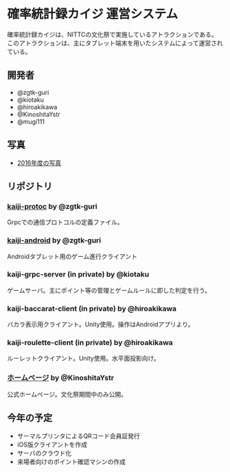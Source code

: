 # 確率統計録カイジ 運営システム
確率統計録カイジは、NITTCの文化祭で実施しているアトラクションである。
このアトラクションは、主にタブレット端末を用いたシステムによって運営されている。

## 開発者
* @zgtk-guri
* @kiotaku
* @hiroakikawa
* @KinoshitaYstr
* @mugi111

## 写真
* [2016年度の写真](./photos2016/photos2016.md)

## リポジトリ
### [kaiji-protoc](https://github.com/zgtk-guri/kaiji-protoc) by @zgtk-guri
Grpcでの通信プロトコルの定義ファイル。
### [kaiji-android](https://github.com/zgtk-guri/kaiji-android) by @zgtk-guri
Androidタブレット用のゲーム進行クライアント
### kaiji-grpc-server (in private) by @kiotaku
ゲームサーバ。主にポイント等の管理とゲームルールに即した判定を行う。
### kaiji-baccarat-client (in private) by @hiroakikawa
バカラ表示用クライアント。Unity使用。操作はAndroidアプリより。
### kaiji-roulette-client (in private) by @hiroakikawa
ルーレットクライアント。Unity使用。水平面投影向け。
### [ホームページ](https://github.com/KinoshitaYstr/kaiji2016) by @KinoshitaYstr
公式ホームページ。文化祭期間中のみ公開。

## 今年の予定
* サーマルプリンタによるQRコード会員証発行
* iOS版クライアントを作成
* サーバのクラウド化
* 来場者向けのポイント確認マシンの作成
